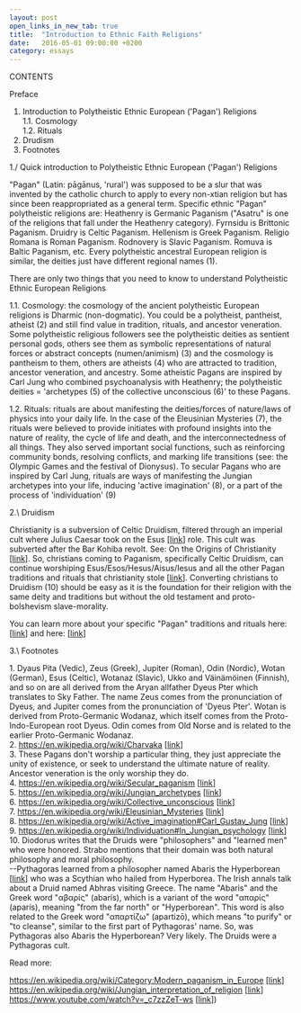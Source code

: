 ```yaml
---
layout: post
open_links_in_new_tab: true
title:  "Introduction to Ethnic Faith Religions"
date:   2016-05-01 09:00:00 +0200
category: essays
---
```


CONTENTS

Preface
1. Introduction to Polytheistic Ethnic European ('Pagan') Religions\
1.1. Cosmology\
1.2. Rituals
2. Drudism
3. Footnotes

1./ Quick introduction to Polytheistic Ethnic European ('Pagan') Religions

"Pagan" (Latin: pāgānus, 'rural') was supposed to be a slur that was invented by the catholic church to apply to every non-xtian religion but has since been reappropriated as a general term. Specific ethnic "Pagan" polytheistic religions are: Heathenry is Germanic Paganism ("Asatru" is one of the religions that fall under the Heathenry category). Fyrnsidu is Brittonic Paganism. Druidry is Celtic Paganism. Hellenism is Greek Paganism. Religio Romana is Roman Paganism. Rodnovery is Slavic Paganism. Romuva is Baltic Paganism, etc. Every polytheistic ancestral European religion is similar, the deities just have different regional names (1).

There are only two things that you need to know to understand Polytheistic Ethnic European Religions

1.1\. Cosmology: the cosmology of the ancient polytheistic European religions is Dharmic (non-dogmatic). You could be a polytheist, pantheist, atheist (2) and still find value in tradition, rituals, and ancestor veneration. Some polytheistic religious followers see the polytheistic deities as sentient personal gods, others see them as symbolic representations of natural forces or abstract concepts (numen/animism) (3) and the cosmology is pantheism to them, others are atheists (4) who are attracted to tradition, ancestor veneration, and ancestry. Some atheistic Pagans are inspired by Carl Jung who combined psychoanalysis with Heathenry; the polytheistic deities = 'archetypes (5) of the collective unconscious (6)' to these Pagans.

1.2\. Rituals: rituals are about manifesting the deities/forces of nature/laws of physics into your daily life. In the case of the Eleusinian Mysteries (7), the rituals were believed to provide initiates with profound insights into the nature of reality, the cycle of life and death, and the interconnectedness of all things. They also served important social functions, such as reinforcing community bonds, resolving conflicts, and marking life transitions (see: the Olympic Games and the festival of Dionysus). To secular Pagans who are inspired by Carl Jung, rituals are ways of manifesting the Jungian archetypes into your life, inducing 'active imagination' (8), or a part of the process of 'individuation' (9)

2.\ Druidism

Christianity is a subversion of Celtic Druidism, filtered through an imperial cult where Julius Caesar took on the Esus \[[link](https://en.wikipedia.org/wiki/Esus)\] role. This cult was subverted after the Bar Kohiba revolt. See: On the Origins of Christianity \[[link](https://christcuck.org/on-the-origins-of-christianity)\]. So, christians coming to Paganism, specifically Celtic Druidism, can continue worshiping Esus/Esos/Hesus/Aisus/Iesus and all the other Pagan traditions and rituals that christianity stole \[[link](https://en.wikipedia.org/wiki/Christianity_and_paganism#Pagan_influences_on_early_Christianity)\]. Converting christians to Druidism (10) should be easy as it is the foundation for their religion with the same deity and traditions but without the old testament and proto-bolshevism slave-morality.

You can learn more about your specific "Pagan" traditions and rituals here: \[[link](https://ecer-org.eu/organisations/)\] and here: \[[link](https://salonvert.eu)\]

3.\ Footnotes

1\. Dyaus Pita (Vedic), Zeus (Greek), Jupiter (Roman), Odin (Nordic), Wotan (German), Esus (Celtic), Wotanaz (Slavic), Ukko and Väinämöinen (Finnish), and so on are all derived from the Aryan allfather Dyeus Pter which translates to Sky Father. The name Zeus comes from the pronunciation of Dyeus, and Jupiter comes from the pronunciation of 'Dyeus Pter'. Wotan is derived from Proto-Germanic Wodanaz, which itself comes from the Proto-Indo-European root Dyeus. Odin comes from Old Norse and is related to the earlier Proto-Germanic Wodanaz.\
2\. https://en.wikipedia.org/wiki/Charvaka \[[link](https://en.wikipedia.org/wiki/Charvaka)\]\
3\. These Pagans don't worship a particular thing, they just appreciate the unity of existence, or seek to understand the ultimate nature of reality. Ancestor veneration is the only worship they do.\
4\. https://en.wikipedia.org/wiki/Secular_paganism \[[link](https://en.wikipedia.org/wiki/Secular_paganism)\]\
5\. https://en.wikipedia.org/wiki/Jungian_archetypes \[[link](https://en.wikipedia.org/wiki/Jungian_archetypes)\]  \
6\. https://en.wikipedia.org/wiki/Collective_unconscious \[[link](https://en.wikipedia.org/wiki/Collective_unconscious)\]\
7\. https://en.wikipedia.org/wiki/Eleusinian_Mysteries \[[link](https://en.wikipedia.org/wiki/Eleusinian_Mysteries)\]\
8\. https://en.wikipedia.org/wiki/Active_imagination#Carl_Gustav_Jung \[[link](https://en.wikipedia.org/wiki/Active_imagination#Carl_Gustav_Jung)\]  
9\. https://en.wikipedia.org/wiki/Individuation#In_Jungian_psychology \[[link](https://en.wikipedia.org/wiki/Individuation#In_Jungian_psychology)\]\
10\. Diodorus writes that the Druids were "philosophers" and "learned men" who were honored. Strabo mentions that their domain was both natural philosophy and moral philosophy.\
--Pythagoras learned from a philosopher named Abaris the Hyperborean \[[link](https://en.wikipedia.org/wiki/Abaris_the_Hyperborean)\] who was a Scythian who hailed from Hyperborea. The Irish annals talk about a Druid named Abhras visiting Greece. The name "Abaris" and the Greek word "αβαρίς" (abarís), which is a variant of the word "απαρίς" (aparís), meaning "from the far north" or "Hyperborean". This word is also related to the Greek word "απαρτίζω" (apartizō), which means "to purify" or "to cleanse", similar to the first part of Pythagoras' name. So, was Pythagoras also Abaris the Hyperborean? Very likely. The Druids were a Pythagoras cult.


  
Read more:  
  
https://en.wikipedia.org/wiki/Category:Modern_paganism_in_Europe \[[link](https://en.wikipedia.org/wiki/Category:Modern_paganism_in_Europe)\]  
https://en.wikipedia.org/wiki/Jungian_interpretation_of_religion \[[link](https://en.wikipedia.org/wiki/Jungian_interpretation_of_religion
)\]  
https://www.youtube.com/watch?v=_c7zzZeT-ws \[[link](https://www.youtube.com/watch?v=_c7zzZeT-ws)\])

